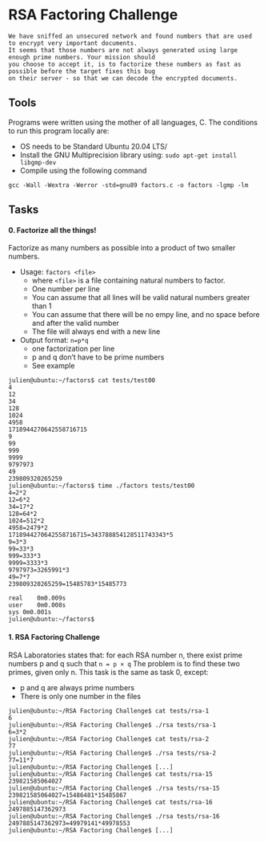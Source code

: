 # RSA Factoring Challenge

```
We have sniffed an unsecured network and found numbers that are used to encrypt very important documents.
It seems that those numbers are not always generated using large enough prime numbers. Your mission should
you choose to accept it, is to factorize these numbers as fast as possible before the target fixes this bug
on their server - so that we can decode the encrypted documents.
```

## Tools
Programs were written using the mother of all languages, C. The conditions to run this program locally are:
- OS needs to be Standard Ubuntu 20.04 LTS/
- Install the GNU Multiprecision library using: `sudo apt-get install libgmp-dev`
- Compile using the following command
 ```
 gcc -Wall -Wextra -Werror -std=gnu89 factors.c -o factors -lgmp -lm
 ```

## Tasks

#### 0. Factorize all the things!
Factorize as many numbers as possible into a product of two smaller numbers.

- Usage: `factors <file>`
	- where `<file>` is a file containing natural numbers to factor.
	- One number per line
	- You can assume that all lines will be valid natural numbers greater than 1
	- You can assume that there will be no empy line, and no space before and after the valid number
	- The file will always end with a new line
- Output format: `n=p*q`
	- one factorization per line
	- p and q don’t have to be prime numbers
	- See example

```
julien@ubuntu:~/factors$ cat tests/test00
4
12
34
128
1024
4958
1718944270642558716715
9
99
999
9999
9797973
49
239809320265259
julien@ubuntu:~/factors$ time ./factors tests/test00
4=2*2
12=6*2
34=17*2
128=64*2
1024=512*2
4958=2479*2
1718944270642558716715=343788854128511743343*5
9=3*3
99=33*3
999=333*3
9999=3333*3
9797973=3265991*3
49=7*7
239809320265259=15485783*15485773

real    0m0.009s
user    0m0.008s
sys 0m0.001s
julien@ubuntu:~/factors$
```

#### 1. RSA Factoring Challenge
RSA Laboratories states that: for each RSA number n, there exist prime numbers p and q such that `n = p × q` The problem is to find these two primes, given only n.
This task is the same as task 0, except:

- p and q are always prime numbers
- There is only one number in the files

```
julien@ubuntu:~/RSA Factoring Challenge$ cat tests/rsa-1
6
julien@ubuntu:~/RSA Factoring Challenge$ ./rsa tests/rsa-1
6=3*2
julien@ubuntu:~/RSA Factoring Challenge$ cat tests/rsa-2
77
julien@ubuntu:~/RSA Factoring Challenge$ ./rsa tests/rsa-2
77=11*7
julien@ubuntu:~/RSA Factoring Challenge$ [...]
julien@ubuntu:~/RSA Factoring Challenge$ cat tests/rsa-15
239821585064027
julien@ubuntu:~/RSA Factoring Challenge$ ./rsa tests/rsa-15
239821585064027=15486481*15485867
julien@ubuntu:~/RSA Factoring Challenge$ cat tests/rsa-16
2497885147362973
julien@ubuntu:~/RSA Factoring Challenge$ ./rsa tests/rsa-16
2497885147362973=49979141*49978553
julien@ubuntu:~/RSA Factoring Challenge$ [...]
```

